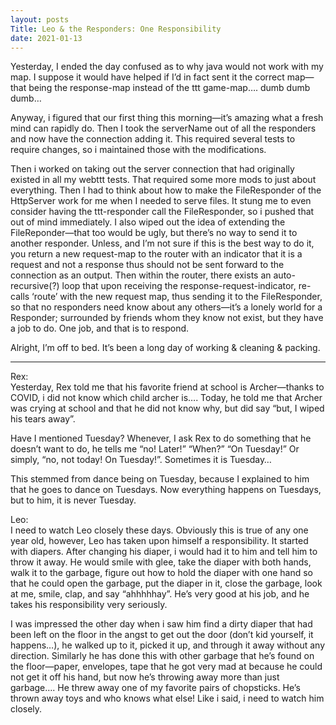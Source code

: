 ```yaml
---
layout: posts
Title: Leo & the Responders: One Responsibility
date: 2021-01-13
---
```


Yesterday, I ended the day confused as to why java would not work with my map.  I suppose it would have helped if I’d in fact sent it the correct map—that being the response-map instead of the ttt game-map…. dumb dumb dumb…

Anyway, i figured that our first thing this morning—it’s amazing what a fresh mind can rapidly do.  Then I took the serverName out of all the responders and now have the connection adding it.  This required several tests to require changes, so i maintained those with the modifications.  

Then i worked on taking out the server connection that had originally existed in all my webttt tests.  That required some more mods to just about everything.  Then I had to think about how to make the FileResponder of the HttpServer work for me when I needed to serve files.  It stung me to even consider having the ttt-responder call the FileResponder, so i pushed that out of mind immediately.  I also wiped out the idea of extending the FileReponder—that too would be ugly, but there’s no way to send it to another responder.  Unless, and I’m not sure if this is the best way to do it, you return a new request-map to the router with an indicator that it is a request and not a response thus should not be sent forward to the connection as an output.  Then within the router, there exists an auto-recursive(?) loop that upon receiving the response-request-indicator, re-calls ‘route’ with the new request map, thus sending it to the FileResponder, so that no responders need know about any others—it’s a lonely world for a Responder; surrounded by friends whom they know not exist, but they have a job to do.  One job, and that is to respond.

Alright, I’m off to bed.  It’s been a long day of working & cleaning & packing.

***

Rex:  
Yesterday, Rex told me that his favorite friend at school is Archer—thanks to COVID, i did not know which child archer is…. Today, he told me that Archer was crying at school and that he did not know why, but did say “but, I wiped his tears away”.  

Have I mentioned Tuesday?  Whenever, I ask Rex to do something that he doesn’t want to do, he tells me “no!  Later!”  “When?” “On Tuesday!”  Or simply, “no, not today!  On Tuesday!”.   Sometimes it is Tuesday…

This stemmed from dance being on Tuesday, because I explained to him that he goes to dance on Tuesdays.  Now everything happens on Tuesdays, but to him, it is never Tuesday.  

Leo:  
I need to watch Leo closely these days.  Obviously this is true of any one year old, however, Leo has taken upon himself a responsibility.  It started with diapers.  After changing his diaper, i would had it to him and tell him to throw it away.  He would smile with glee, take the diaper with both hands, walk it to the garbage, figure out how to hold the diaper with one hand so that he could open the garbage, put the diaper in it, close the garbage, look at me, smile, clap, and say “ahhhhhay”.  He’s very good at his job, and he takes his responsibility very seriously.  

I was impressed the other day when i saw him find a dirty diaper that had been left on the floor in the angst to get out the door (don’t kid yourself, it happens…), he walked up to it, picked it up, and through it away without any direction.  Similarly he has done this with other garbage that he’s found on the floor—paper, envelopes, tape that he got very mad at because he could not get it off his hand, but now he’s throwing away more than just garbage…. He threw away one of my favorite pairs of chopsticks.  He’s thrown away toys and who knows what else!  Like i said, i need to watch him closely.  

